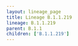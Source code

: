 ```yaml
---
layout: lineage_page
title: Lineage B.1.1.219
lineage: B.1.1.219
parent: B.1.1
children: ['B.1.1.219']
---
```

